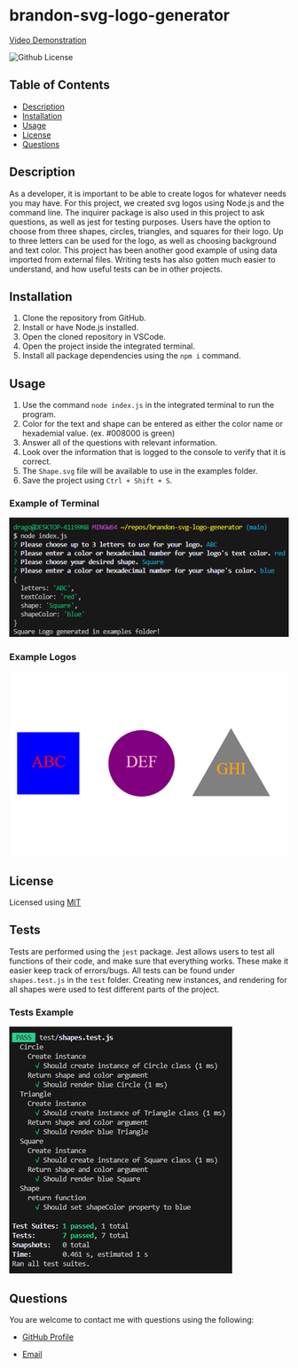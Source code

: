 # brandon-svg-logo-generator

[Video Demonstration](https://youtu.be/J79dXDz0VtA)

![Github License](https://img.shields.io/badge/License-MIT-green.svg)

## Table of Contents

- [Description](#description)
- [Installation](#installation)
- [Usage](#usage)
- [License](#license)
- [Questions](#questions)

## Description

As a developer, it is important to be able to create logos for whatever needs you may have. For this project, we created svg logos using Node.js and the command line. The inquirer package is also used in this project to ask questions, as well as jest for testing purposes. Users have the option to choose from three shapes, circles, triangles, and squares for their logo. Up to three letters can be used for the logo, as well as choosing background and text color. This project has been another good example of using data imported from external files. Writing tests has also gotten much easier to understand, and how useful tests can be in other projects.

## Installation

1. Clone the repository from GitHub.
2. Install or have Node.js installed.
3. Open the cloned repository in VSCode.
4. Open the project inside the integrated terminal.
5. Install all package dependencies using the `npm i` command.

## Usage

1. Use the command `node index.js` in the integrated terminal to run the program.
2. Color for the text and shape can be entered as either the color name or hexademial value. (ex. #008000 is green)
3. Answer all of the questions with relevant information.
4. Look over the information that is logged to the console to verify that it is correct.
5. The `Shape.svg` file will be available to use in the examples folder.
6. Save the project using `Ctrl + Shift + S`.

### Example of Terminal

![example-terminal](./assets/images/terminal-example.png)

### Example Logos

![example-logos](./assets/images/example-logos.png)

## License

Licensed using [MIT](https://opensource.org/license/mit/)

## Tests

Tests are performed using the `jest` package. Jest allows users to test all functions of their code, and make sure that everything works. These make it easier keep track of errors/bugs. All tests can be found under `shapes.test.js` in the `test` folder. Creating new instances, and rendering for all shapes were used to test different parts of the project.

### Tests Example

![test-example](./assets/images/test-example.png)

## Questions

You are welcome to contact me with questions using the following:

- [GitHub Profile](https://github.com/bwing2)

- [Email](mailto:brandon.wing245@gmail.com)
